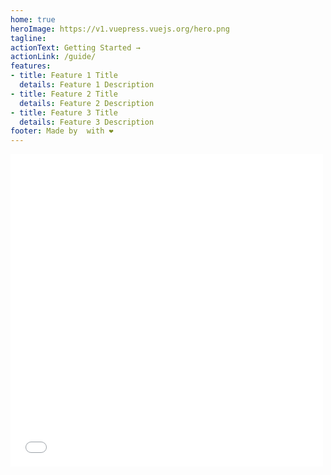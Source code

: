```yaml
---
home: true
heroImage: https://v1.vuepress.vuejs.org/hero.png
tagline: 
actionText: Getting Started →
actionLink: /guide/
features:
- title: Feature 1 Title
  details: Feature 1 Description
- title: Feature 2 Title
  details: Feature 2 Description
- title: Feature 3 Title
  details: Feature 3 Description
footer: Made by  with ❤️
---
```


<iframe src="showcase/leaflet-location.html" style="border:none;width:500px;height: 500px" />

